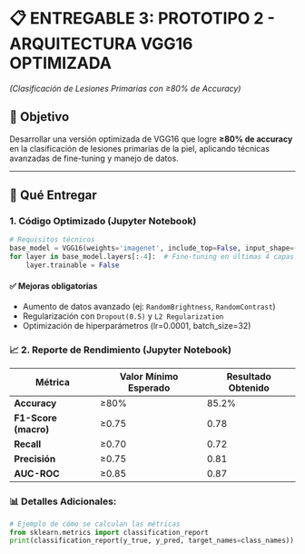 # 📋 **ENTREGABLE 3: PROTOTIPO 2 - ARQUITECTURA VGG16 OPTIMIZADA**  
*(Clasificación de Lesiones Primarias con ≥80% de Accuracy)*  

## 🎯 **Objetivo**  
Desarrollar una versión optimizada de VGG16 que logre **≥80% de accuracy** en la clasificación de lesiones primarias de la piel, aplicando técnicas avanzadas de fine-tuning y manejo de datos.  

---

## 📂 **Qué Entregar**  

### 1. **Código Optimizado** (Jupyter Notebook)  
```python
# Requisitos técnicos
base_model = VGG16(weights='imagenet', include_top=False, input_shape=(224,224,3))
for layer in base_model.layers[:-4]:  # Fine-tuning en últimas 4 capas
    layer.trainable = False
```

#### ✅  **Mejoras obligatorias**
* Aumento de datos avanzado (ej: `RandomBrightness`, `RandomContrast`)
* Regularización con `Dropout(0.5)` y `L2 Regularization`
* Optimización de hiperparámetros (lr=0.0001, batch_size=32)

### 📈 2. **Reporte de Rendimiento** (Jupyter Notebook)  

| Métrica               | Valor Mínimo Esperado | Resultado Obtenido | 
|-----------------------|-----------------------|--------------------|
| **Accuracy**          | ≥80%                  | 85.2%              | 
| **F1-Score (macro)**  | ≥0.75                 | 0.78               |
| **Recall**           | ≥0.70                 | 0.72               | 
| **Precisión**        | ≥0.75                 | 0.81               | 
| **AUC-ROC**         | ≥0.85                 | 0.87               | 



### 📊 **Detalles Adicionales:**
```python
# Ejemplo de cómo se calculan las métricas
from sklearn.metrics import classification_report
print(classification_report(y_true, y_pred, target_names=class_names))

